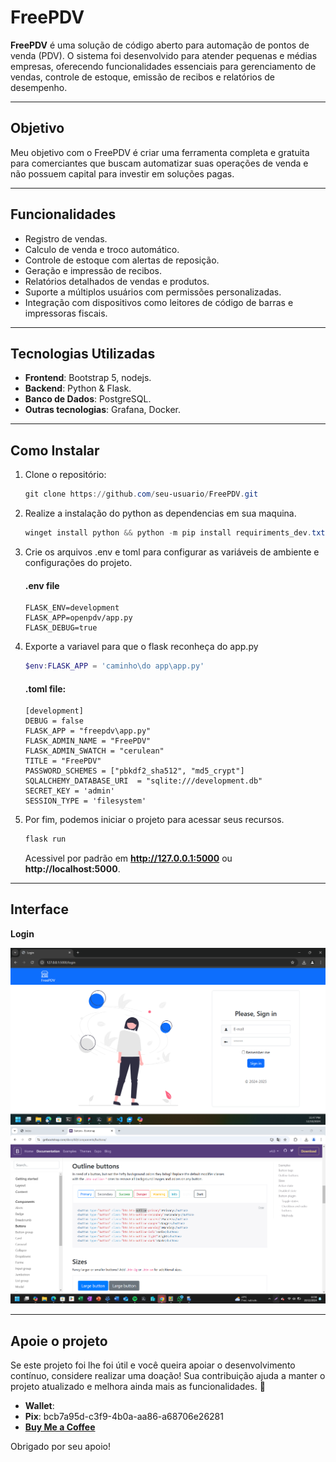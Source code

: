 # FreePDV

**FreePDV** é uma solução de código aberto para automação de pontos de venda (PDV). O sistema foi desenvolvido para atender pequenas e médias empresas, oferecendo funcionalidades essenciais para gerenciamento de vendas, controle de estoque, emissão de recibos e relatórios de desempenho.

---

## **Objetivo**
Meu objetivo com o FreePDV é criar uma ferramenta completa e gratuita para comerciantes que buscam automatizar suas operações de venda e não possuem capital para investir em soluções pagas.

---

## **Funcionalidades**
- Registro de vendas.
- Calculo de venda e troco automático.
- Controle de estoque com alertas de reposição.
- Geração e impressão de recibos.
- Relatórios detalhados de vendas e produtos.
- Suporte a múltiplos usuários com permissões personalizadas.
- Integração com dispositivos como leitores de código de barras e impressoras fiscais.

---

## **Tecnologias Utilizadas**
- **Frontend**: Bootstrap 5, nodejs.
- **Backend**: Python & Flask.
- **Banco de Dados**: PostgreSQL.
- **Outras tecnologias**: Grafana, Docker.

---

## **Como Instalar**
1. Clone o repositório:
    ```powershell
    git clone https://github.com/seu-usuario/FreePDV.git
    ```
2. Realize a instalação do python as dependencias em sua maquina.
    ```powershell
    winget install python && python -m pip install requiriments_dev.txt
    ```
3. Crie os arquivos .env e toml para configurar as variáveis de ambiente e configurações do projeto.
    #### .env file
    ```text
    FLASK_ENV=development 
    FLASK_APP=openpdv/app.py
    FLASK_DEBUG=true
    ```
4. Exporte a variavel para que o flask reconheça do app.py
    ```powershell
    $env:FLASK_APP = 'caminho\do app\app.py'
    
    ```

    #### .toml file:
    ```text
    [development]
    DEBUG = false
    FLASK_APP = "freepdv\app.py"
    FLASK_ADMIN_NAME = "FreePDV"
    FLASK_ADMIN_SWATCH = "cerulean"
    TITLE = "FreePDV"
    PASSWORD_SCHEMES = ["pbkdf2_sha512", "md5_crypt"]
    SQLALCHEMY_DATABASE_URI  = "sqlite:///development.db"
    SECRET_KEY = 'admin'
    SESSION_TYPE = 'filesystem'
    ```
4. Por fim, podemos iniciar o projeto para acessar seus recursos.
    ```powershell
    flask run
    ```

    Acessivel por padrão em **http://127.0.0.1:5000** ou **http://localhost:5000**.

---
## **Interface**
**Login**

![Capitura de tela Login](screenshots/login_screen.png)
![Capitura de tela vendas](screenshots/vendas_screen.png)

---
## **Apoie o projeto**
Se este projeto foi lhe foi útil e você queira apoiar o desenvolvimento contínuo, considere realizar uma doação! Sua contribuição ajuda a manter o projeto atualizado e melhora ainda mais as funcionalidades. 🥳
- **Wallet**: 
- **Pix**: bcb7a95d-c3f9-4b0a-aa86-a68706e26281
- [**Buy Me a Coffee**](https://www.buymeacoffee.com/resu94xsrc)

Obrigado por seu apoio!
